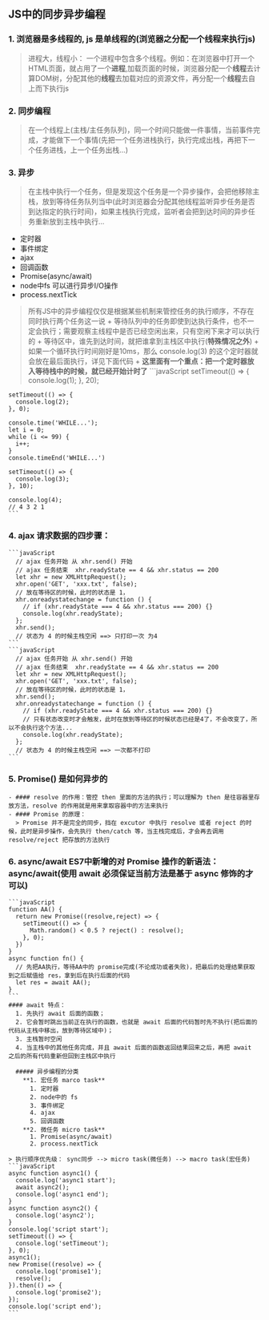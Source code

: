 ## JS中的同步异步编程

  ### 1. 浏览器是多线程的, js 是单线程的(浏览器之分配一个线程来执行js)
  > 进程大，线程小： 一个进程中包含多个线程。例如：在浏览器中打开一个HTML页面，就占用了一个**进程**,加载页面的时候，浏览器分配一个**线程**去计算DOM树，分配其他的**线程**去加载对应的资源文件，再分配一个**线程**去自上而下执行js

  ### 2. 同步编程
  > 在一个线程上(主栈/主任务队列)，同一个时间只能做一件事情，当前事件完成，才能做下一个事情(先把一个任务进栈执行，执行完成出栈，再把下一个任务进栈，上一个任务出栈...)

  ### 3. 异步
  > 在主栈中执行一个任务，但是发现这个任务是一个异步操作，会把他移除主栈，放到等待任务队列当中(此时浏览器会分配其他线程监听异步任务是否到达指定的执行时间)，如果主栈执行完成，监听者会把到达时间的异步任务重新放到主栈中执行...
  + 定时器
  + 事件绑定
  + ajax
  + 回调函数
  + Promise(async/await)
  + node中fs 可以进行异步I/O操作
  + process.nextTick
  > 所有JS中的异步编程仅仅是根据某些机制来管控任务的执行顺序，不存在同时执行两个任务这一说
    + 等待队列中的任务即使到达执行条件，也不一定会执行；需要观察主线程中是否已经空闲出来，只有空闲下来才可以执行的
    + 等待区中，谁先到达时间，就把谁拿到主栈区中执行(**特殊情况之外**)
    + 如果一个循环执行时间刚好是10ms，那么 console.log(3) 的这个定时器就会放在最后面执行，详见下面代码
    + **这里面有一个重点：把一个定时器放入等待栈中的时候，就已经开始计时了**
    ```javaScript
    setTimeout(() => {
      console.log(1);
    }, 20);

    setTimeout(() => {
      console.log(2);
    }, 0);

    console.time('WHILE...');
    let i = 0;
    while (i <= 99) {
      i++;
    }
    console.timeEnd('WHILE...')

    setTimeout(() => {
      console.log(3);
    }, 10);

    console.log(4);
    // 4 3 2 1
    ```
  ### 4. ajax 请求数据的四步骤：
    ```javaScript
      // ajax 任务开始 从 xhr.send() 开始
      // ajax 任务结束  xhr.readyState == 4 && xhr.status == 200
      let xhr = new XMLHttpRequest();
      xhr.open('GET', 'xxx.txt', false);
      // 放在等待区的时候，此时的状态是 1，
      xhr.onreadystatechange = function () {
        // if (xhr.readyState === 4 && xhr.status === 200) {}
        console.log(xhr.readyState);
      };
      xhr.send();
      // 状态为 4 的时候主栈空闲 ==> 只打印一次 为4
    ```
    ```javaScript
      // ajax 任务开始 从 xhr.send() 开始
      // ajax 任务结束  xhr.readyState == 4 && xhr.status == 200
      let xhr = new XMLHttpRequest();
      xhr.open('GET', 'xxx.txt', false);
      // 放在等待区的时候，此时的状态是 1，
      xhr.send();
      xhr.onreadystatechange = function () {
        // if (xhr.readyState === 4 && xhr.status === 200) {}
        // 只有状态改变时才会触发，此时在放到等待区的时候状态已经是4了，不会改变了，所以不会执行这个方法...
        console.log(xhr.readyState);
      };
      // 状态为 4 的时候主栈空闲 ==> 一次都不打印
    ```
  ### 5. Promise() 是如何异步的
    - #### resolve 的作用：管控 then 里面的方法的执行；可以理解为 then 是往容器里存放方法，resolve 的作用就是用来拿取容器中的方法来执行
    - #### Promise 的原理：
      > Promise 并不是完全的同步，挡在 excutor 中执行 resolve 或者 reject 的时候，此时是异步操作，会先执行 then/catch 等，当主栈完成后，才会再去调用 resolve/reject 把存放的方法执行

  ### 6. async/await ES7中新增的对 Promise 操作的新语法：async/await(使用 await 必须保证当前方法是基于 async 修饰的才可以)
    ```javaScript
    function AA() {
      return new Promise((resolve,reject) => {
        setTimeout(() => {
          Math.random() < 0.5 ? reject() : resolve();
        }, 0);
      })
    }
    async function fn() {
      // 先把AA执行，等待AA中的 promise完成(不论成功或者失败)，把最后的处理结果获取到之后赋值给 res，拿到后在执行后面的代码
      let res = await AA();
    }
    ```
    #### await 特点：
      1. 先执行 await 后面的函数；
      2. 它会暂时跳出当前正在执行的函数，也就是 await 后面的代码暂时先不执行(把后面的代码从主栈中移出，放到等待区域中)；
      3. 主栈暂时空闲
      4. 当主栈中的其他任务完成，并且 await 后面的函数返回结果回来之后，再把 await 之后的所有代码重新但回到主栈区中执行

      ##### 异步编程的分类
        **1. 宏任务 marco task**
          1. 定时器
          2. node中的 fs
          3. 事件绑定
          4. ajax
          5. 回调函数
        **2. 微任务 micro task**
          1. Promise(async/await)
          2. process.nextTick

    > 执行顺序优先级： sync同步 --> micro task(微任务) --> macro task(宏任务)
    ```javaScript
    async function async1() {
      console.log('async1 start');
      await async2();
      console.log('async1 end');
    }
    async function async2() {
      console.log('async2');
    }
    console.log('script start');
    setTimeout(() => {
      console.log('setTimeout');
    }, 0);
    async1();
    new Promise((resolve) => {
      console.log('promise1');
      resolve();
    }).then(() => {
      console.log('promise2');
    });
    console.log('script end');
    ```
